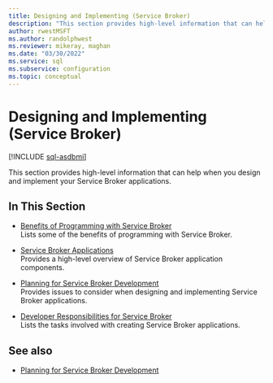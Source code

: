 ```yaml
---
title: Designing and Implementing (Service Broker)
description: "This section provides high-level information that can help when you design and implement your Service Broker applications."
author: rwestMSFT
ms.author: randolphwest
ms.reviewer: mikeray, maghan
ms.date: "03/30/2022"
ms.service: sql
ms.subservice: configuration
ms.topic: conceptual
---
```


# Designing and Implementing (Service Broker)

[!INCLUDE [sql-asdbmi](../../includes/applies-to-version/sql-asdbmi.md)]

This section provides high-level information that can help when you design and implement your Service Broker applications.

## In This Section

- [Benefits of Programming with Service Broker](benefits-of-programming-with-service-broker.md)  
    Lists some of the benefits of programming with Service Broker.

- [Service Broker Applications](service-broker-applications.md)  
    Provides a high-level overview of Service Broker application components.

- [Planning for Service Broker Development](planning-for-service-broker-development.md)  
    Provides issues to consider when designing and implementing Service Broker applications.

- [Developer Responsibilities for Service Broker](developer-responsibilities-for-service-broker.md)  
    Lists the tasks involved with creating Service Broker applications.

## See also

- [Planning for Service Broker Development](planning-for-service-broker-development.md)
